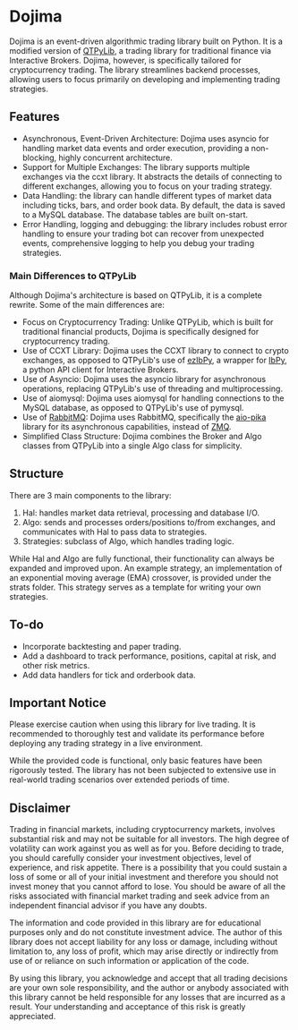 # Dojima

Dojima is an event-driven algorithmic trading library built on Python. It is a modified version of [QTPyLib](https://qtpylib.io/docs/latest/), a trading library for traditional finance via Interactive Brokers. Dojima, however, is specifically tailored for cryptocurrency trading. The library streamlines backend processes, allowing users to focus primarily on developing and implementing trading strategies.

## Features

- Asynchronous, Event-Driven Architecture: Dojima uses asyncio for handling market data events and order execution, providing a non-blocking, highly concurrent architecture.
- Support for Multiple Exchanges: The library supports multiple exchanges via the ccxt library. It abstracts the details of connecting to different exchanges, allowing you to focus on your trading strategy.
- Data Handling: the library can handle different types of market data including ticks, bars, and order book data. By default, the data is saved to a MySQL database. The database tables are built on-start. 
- Error Handling, logging and debugging: the library includes robust error handling to ensure your trading bot can recover from unexpected events, comprehensive logging to help you debug your trading strategies.


### Main Differences to QTPyLib

Although Dojima's architecture is based on QTPyLib, it is a complete rewrite. Some of the main differences are:

- Focus on Cryptocurrency Trading: Unlike QTPyLib, which is built for traditional financial products, Dojima is specifically designed for cryptocurrency trading.
- Use of CCXT Library: Dojima uses the CCXT library to connect to crypto exchanges, as opposed to QTPyLib's use of [ezIbPy](https://github.com/ranaroussi/ezibpy#ezibpy-pythonic-wrapper-for-ibpy), a wrapper for [IbPy](https://github.com/blampe/IbPy#ibpy---interactive-brokers-python-api), a python API client for Interactive Brokers. 
- Use of Asyncio: Dojima uses the asyncio library for asynchronous operations, replacing QTPyLib's use of threading and multiprocessing.
- Use of aiomysql: Dojima uses aiomysql for handling connections to the MySQL database, as opposed to QTPyLib's use of pymysql.
- Use of [RabbitMQ](https://www.rabbitmq.com/): Dojima uses RabbitMQ, specifically the [aio-pika](https://github.com/mosquito/aio-pika) library for its asynchronous capabilities, instead of [ZMQ](https://zeromq.org/).
- Simplified Class Structure: Dojima combines the Broker and Algo classes from QTPyLib into a single Algo class for simplicity.


## Structure

There are 3 main components to the library: 

1. Hal: handles market data retrieval, processing and database I/O.
2. Algo: sends and processes orders/positions to/from exchanges, and communicates with Hal to pass data to strategies.
3. Strategies: subclass of Algo, which handles trading logic. 

While Hal and Algo are fully functional, their functionality can always be expanded and improved upon. An example strategy, an implementation of an exponential moving average (EMA) crossover, is provided under the strats folder. This strategy serves as a template for writing your own strategies.

## To-do

- Incorporate backtesting and paper trading.
- Add a dashboard to track performance, positions, capital at risk, and other risk metrics.
- Add data handlers for tick and orderbook data. 

## Important Notice

Please exercise caution when using this library for live trading. It is recommended to thoroughly test and validate its performance before deploying any trading strategy in a live environment.

While the provided code is functional, only basic features have been rigorously tested. The library has not been subjected to extensive use in real-world trading scenarios over extended periods of time.

## Disclaimer

Trading in financial markets, including cryptocurrency markets, involves substantial risk and may not be suitable for all investors. The high degree of volatility can work against you as well as for you. Before deciding to trade, you should carefully consider your investment objectives, level of experience, and risk appetite. There is a possibility that you could sustain a loss of some or all of your initial investment and therefore you should not invest money that you cannot afford to lose. You should be aware of all the risks associated with financial market trading and seek advice from an independent financial advisor if you have any doubts.

The information and code provided in this library are for educational purposes only and do not constitute investment advice. The author of this library does not accept liability for any loss or damage, including without limitation to, any loss of profit, which may arise directly or indirectly from use of or reliance on such information or application of the code.

By using this library, you acknowledge and accept that all trading decisions are your own sole responsibility, and the author or anybody associated with this library cannot be held responsible for any losses that are incurred as a result. Your understanding and acceptance of this risk is greatly appreciated.
